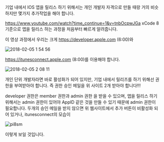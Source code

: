 기업 내에서 IOS 앱을 릴리스 하기 위해서는 
개인 개발자 자격으로 만들 때랑 거의 비슷하지만 몇가지 추가작업을 해야 합니다.

https://www.youtube.com/watch?time_continue=1&v=tnbOcpwJGa
xCode 8 기준으로 앱을 릴리스 하는 과정을 처음부터 빠르게 알려줍니다.

이 영상 과정에서 우리는 크게 
https://developer.apple.com (6:00)와

![2018-02-05 1 54 56](https://user-images.githubusercontent.com/25005610/35789166-9cf0c5ea-0a7d-11e8-93d4-d8508462504e.png)

https://itunesconnect.apple.com (8:00)를 이용해야 합니다.

![2018-02-05 2 08 11](https://user-images.githubusercontent.com/25005610/35789217-08e8e9f8-0a7e-11e8-82c1-40edca16cf7a.png)

개인 단위 개발자라면 바로 활성화가 되어 있지만,
기업 내에서 릴리즈를 하기 위해선 권한을 부여받아야 합니다. 즉 권한 승인 메일을 위 사이트 2개 받아야 합니다!!!

developer 권한은 member 권한과 admin 권한 을 받을 수 있으며, 앱을 릴리스 하기 위해서는 admin 권한이 있어야
AppID 같은 것을 만들 수 있기 때문에 admin 권한이 필요합니다.
두개의 승인 메일을 받지 않으면 위 웹사이트에서 추가 버튼이 비활성화 되어 있거나,
itunesconnect의 모습이

![pi8sm](https://user-images.githubusercontent.com/25005610/35789241-3bbf9f2a-0a7e-11e8-9c6a-dd97e4e191c9.png)

이렇게 보일 것입니다.

